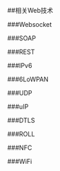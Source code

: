 ##相关Web技术

###Websocket


###SOAP

###REST

###IPv6

###6LoWPAN

###UDP

###uIP

###DTLS

###ROLL 

###NFC

###WiFi



